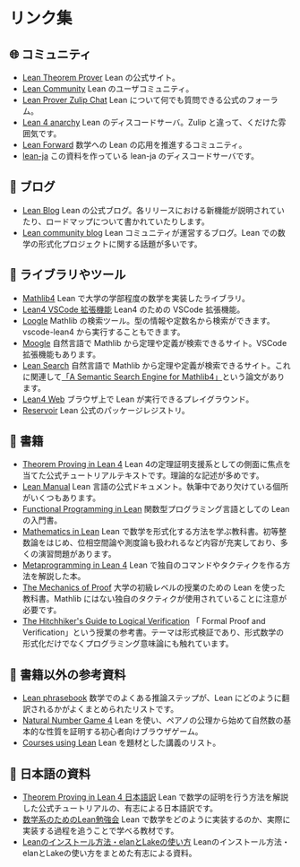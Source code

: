 # リンク集

## 🌐 コミュニティ

* [Lean Theorem Prover](https://leanprover.github.io/) Lean の公式サイト。
* [Lean Community](https://leanprover-community.github.io/) Lean のユーザコミュニティ。
* [Lean Prover Zulip Chat](https://leanprover.zulipchat.com/) Lean について何でも質問できる公式のフォーラム。
* [Lean 4 anarchy](https://discord.com/invite/WZ9bs9UCvx) Lean のディスコードサーバ。Zulip と違って、くだけた雰囲気です。
* [Lean Forward](https://lean-forward.github.io/) 数学への Lean の応用を推進するコミュニティ。
* [lean-ja](https://discord.gg/p32ZfnVawh) この資料を作っている lean-ja のディスコードサーバです。

## 📰 ブログ

* [Lean Blog](https://lean-lang.org/blog/) Lean の公式ブログ。各リリースにおける新機能が説明されていたり、ロードマップについて書かれていたりします。
* [Lean community blog](https://leanprover-community.github.io/blog/) Lean コミュニティが運営するブログ。Lean での数学の形式化プロジェクトに関する話題が多いです。

## 🧰 ライブラリやツール

* [Mathlib4](https://github.com/leanprover-community/mathlib4) Lean で大学の学部程度の数学を実装したライブラリ。
* [Lean4 VSCode 拡張機能](https://github.com/leanprover/vscode-lean4) Lean4 のための VSCode 拡張機能。
* [Loogle](https://loogle.lean-lang.org/) Mathlib の検索ツール。型の情報や定数名から検索ができます。vscode-lean4 から実行することもできます。
* [Moogle](https://www.moogle.ai/) 自然言語で Mathlib から定理や定義が検索できるサイト。VSCode 拡張機能もあります。
* [Lean Search](https://leansearch.net/) 自然言語で Mathlib から定理や定義が検索できるサイト。これに関連して[「A Semantic Search Engine for Mathlib4」](https://arxiv.org/abs/2403.13310)という論文があります。
* [Lean4 Web](https://live.lean-lang.org/) ブラウザ上で Lean が実行できるプレイグラウンド。
* [Reservoir](https://reservoir.lean-lang.org/) Lean 公式のパッケージレジストリ。

## 📖 書籍

* [Theorem Proving in Lean 4](https://leanprover.github.io/theorem_proving_in_lean4) Lean 4の定理証明支援系としての側面に焦点を当てた公式チュートリアルテキストです。理論的な記述が多めです。
* [Lean Manual](https://lean-lang.org/lean4/doc/) Lean 言語の公式ドキュメント。執筆中であり欠けている個所がいくつもあります。
* [Functional Programming in Lean](https://leanprover.github.io/functional_programming_in_lean/) 関数型プログラミング言語としての Lean の入門書。
* [Mathematics in Lean](https://leanprover-community.github.io/mathematics_in_lean/) Lean で数学を形式化する方法を学ぶ教科書。初等整数論をはじめ、位相空間論や測度論も扱われるなど内容が充実しており、多くの演習問題があります。
* [Metaprogramming in Lean 4](https://leanprover-community.github.io/lean4-metaprogramming-book/) Lean で独自のコマンドやタクティクを作る方法を解説した本。
* [The Mechanics of Proof](https://hrmacbeth.github.io/math2001/) 大学の初級レベルの授業のための Lean を使った教科書。Mathlib にはない独自のタクティクが使用されていることに注意が必要です。
* [The Hitchhiker's Guide to Logical Verification](https://github.com/blanchette/interactive_theorem_proving_2024) 「	Formal Proof and Verification」という授業の参考書。テーマは形式検証であり、形式数学の形式化だけでなくプログラミング意味論にも触れています。

## 📝 書籍以外の参考資料

* [Lean phrasebook](https://docs.google.com/spreadsheets/d/1Gsn5al4hlpNc_xKoXdU6XGmMyLiX4q-LFesFVsMlANo/edit#gid=0) 数学でのよくある推論ステップが、Lean にどのように翻訳されるかがよくまとめられたリストです。
* [Natural Number Game 4](https://adam.math.hhu.de/#/g/leanprover-community/NNG4) Lean を使い、ペアノの公理から始めて自然数の基本的な性質を証明する初心者向けブラウザゲーム。
* [Courses using Lean](https://leanprover-community.github.io/teaching/courses.html) Lean を題材とした講義のリスト。

## 🗾 日本語の資料

* [Theorem Proving in Lean 4 日本語訳](https://aconite-ac.github.io/theorem_proving_in_lean4_ja/) Lean で数学の証明を行う方法を解説した公式チュートリアルの、有志による日本語訳です。
* [数学系のためのLean勉強会](https://github.com/yuma-mizuno/lean-math-workshop) Lean で数学をどのように実装するのか、実際に実装する過程を追うことで学べる教材です。
* [Leanのインストール方法・elanとLakeの使い方](https://aconite-ac.github.io/how_to_install_lean/) Leanのインストール方法・elanとLakeの使い方をまとめた有志による資料。
